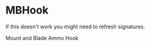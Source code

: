 MBHook
======
If this doesn't work you might need to refresh signatures.

Mount and Blade Ammo Hook

